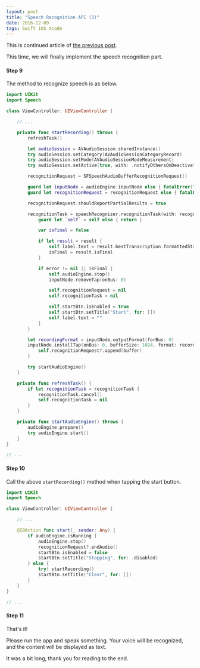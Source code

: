 ```yaml
---
layout: post
title: "Speech Recognition API (3)"
date: 2016-12-09
tags: Swift iOS Xcode
---
```

This is continued article of [the previous post](http://saitoxu.io/blog/2016/12/07/speech-recognition-api-2.html).

This time, we will finally implement the speech recognition part.

#### **Step 9**
The method to recognize speech is as below.

```swift
import UIKit
import Speech

class ViewController: UIViewController {

    // ...

    private func startRecording() throws {
        refreshTask()

        let audioSession = AVAudioSession.sharedInstance()
        try audioSession.setCategory(AVAudioSessionCategoryRecord)
        try audioSession.setMode(AVAudioSessionModeMeasurement)
        try audioSession.setActive(true, with: .notifyOthersOnDeactivation)

        recognitionRequest = SFSpeechAudioBufferRecognitionRequest()

        guard let inputNode = audioEngine.inputNode else { fatalError("Audio engine has no input node") }
        guard let recognitionRequest = recognitionRequest else { fatalError("Unable to created a SFSpeechAudioBufferRecognitionRequest object") }

        recognitionRequest.shouldReportPartialResults = true

        recognitionTask = speechRecognizer.recognitionTask(with: recognitionRequest) { [weak self] result, error in
            guard let `self` = self else { return }

            var isFinal = false

            if let result = result {
                self.label.text = result.bestTranscription.formattedString
                isFinal = result.isFinal
            }

            if error != nil || isFinal {
                self.audioEngine.stop()
                inputNode.removeTap(onBus: 0)

                self.recognitionRequest = nil
                self.recognitionTask = nil

                self.startBtn.isEnabled = true
                self.startBtn.setTitle("Start", for: [])
                self.label.text = ""
            }
        }

        let recordingFormat = inputNode.outputFormat(forBus: 0)
        inputNode.installTap(onBus: 0, bufferSize: 1024, format: recordingFormat) { (buffer: AVAudioPCMBuffer, when: AVAudioTime) in
            self.recognitionRequest?.append(buffer)
        }

        try startAudioEngine()
    }

    private func refreshTask() {
        if let recognitionTask = recognitionTask {
            recognitionTask.cancel()
            self.recognitionTask = nil
        }
    }

    private func startAudioEngine() throws {
        audioEngine.prepare()
        try audioEngine.start()
    }
}

// ...
```

#### **Step 10**
Call the above `startRecording()` method when tapping the start button.

```swift
import UIKit
import Speech

class ViewController: UIViewController {

    // ...

    @IBAction func start(_ sender: Any) {
        if audioEngine.isRunning {
            audioEngine.stop()
            recognitionRequest?.endAudio()
            startBtn.isEnabled = false
            startBtn.setTitle("Stopping", for: .disabled)
        } else {
            try! startRecording()
            startBtn.setTitle("Clear", for: [])
        }
    }
}

// ...
```

#### **Step 11**
That's it!

Please run the app and speak something.
Your voice will be recognized, and the content will be displayed as text.

It was a bit long, thank you for reading to the end.
